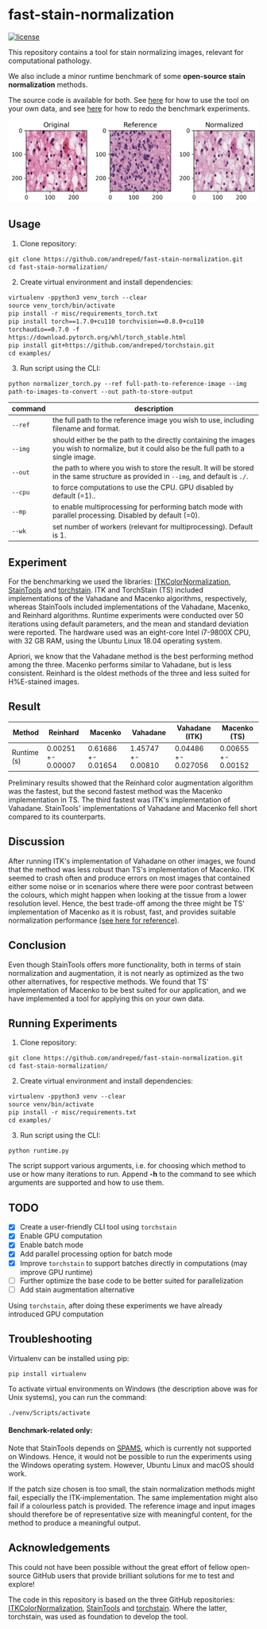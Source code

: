 # fast-stain-normalization

[![license](https://img.shields.io/github/license/DAVFoundation/captain-n3m0.svg?style=flat-square)](https://github.com/DAVFoundation/captain-n3m0/blob/master/LICENSE)

This repository contains a tool for stain normalizing images, relevant for computational pathology.

We also include a minor runtime benchmark of some **open-source stain normalization** methods.

The source code is available for both. See [here](https://github.com/andreped/fast-stain-normalization#usage) for how to use the tool on your own data, and see [here](https://github.com/andreped/fast-stain-normalization#running-experiments) for how to redo the benchmark experiments.

![Screenshot](figures/example_subplot.PNG)

## Usage
1. Clone repository:
```
git clone https://github.com/andreped/fast-stain-normalization.git
cd fast-stain-normalization/
```

2. Create virtual environment and install dependencies:
```
virtualenv -ppython3 venv_torch --clear
source venv_torch/bin/activate
pip install -r misc/requirements_torch.txt
pip install torch==1.7.0+cu110 torchvision==0.8.0+cu110 torchaudio==0.7.0 -f https://download.pytorch.org/whl/torch_stable.html
pip install git+https://github.com/andreped/torchstain.git
cd examples/
```

3. Run script using the CLI:
```
python normalizer_torch.py --ref full-path-to-reference-image --img path-to-images-to-convert --out path-to-store-output
```

| command | description |
| ------------- | ------------- |
| `--ref` | the full path to the reference image you wish to use, including filename and format. |
| `--img` | should either be the path to the directly containing the images you wish to normalize, but it could also be the full path to a single image. |
| `--out` | the path to where you wish to store the result. It will be stored in the same structure as provided in `--img`, and default is `./`. |
| `--cpu` | to force computations to use the CPU. GPU disabled by default (=1).. |
| `--mp` | to enable multiprocessing for performing batch mode with parallel processing. Disabled by default (=0). |
| `--wk` | set number of workers (relevant for multiprocessing). Default is 1. |

## Experiment

For the benchmarking we used the libraries: [ITKColorNormalization](https://github.com/InsightSoftwareConsortium/ITKColorNormalization), [StainTools](https://github.com/Peter554/StainTools) and [torchstain](https://github.com/EIDOSlab/torchstain). ITK and TorchStain (TS) included implementations of the Vahadane and Macenko algorithms, respectively, whereas StainTools included implementations of the Vahadane, Macenko, and Reinhard algorithms. Runtime experiments were conducted over 50 iterations using default parameters, and the mean and standard deviation were reported. The hardware used was an eight-core Intel i7-9800X CPU, with 32 GB RAM, using the Ubuntu Linux 18.04 operating system.

Apriori, we know that the Vahadane method is the best performing method among the three. Macenko performs similar to Vahadane, but is less consistent. Reinhard is the oldest methods of the three and less suited for H%E-stained images.

## Result

| Method  | Reinhard | Macenko | Vahadane | Vahadane (ITK) | Macenko (TS) |
| ------------- | ------------- | ------------- | ------------- | ------------- | ------------- |
| Runtime (s)  | 0.00251 +- 0.00007 | 0.61686 +- 0.01654 | 1.45747 +- 0.00810 | 0.04486 +- 0.027056 | 0.00655 +- 0.00152 |

Preliminary results showed that the Reinhard color augmentation algorithm was the fastest, but the second fastest method was the Macenko implementation in TS. The third fastest was ITK's implementation of Vahadane. StainTools' implementations of Vahadane and Macenko fell short compared to its counterparts.

## Discussion

After running ITK's implementation of Vahadane on other images, we found that the method was less robust than TS's implementation of Macenko. ITK seemed to crash often and produce errors on most images that contained either some noise or in scenarios where there were poor contrast between the colours, which might happen when looking at the tissue from a lower resolution level. Hence, the best trade-off among the three might be TS' implementation of Macenko as it is robust, fast, and provides suitable normalization performance [(see here for reference)](https://ieeexplore.ieee.org/stamp/stamp.jsp?arnumber=7460968).

## Conclusion

Even though StainTools offers more functionality, both in terms of stain normalization and augmentation, it is not nearly as optimized as the two other alternatives, for respective methods. We found that TS' implementation of Macenko to be best suited for our application, and we have implemented a tool for applying this on your own data.

## Running Experiments

1. Clone repository:
```
git clone https://github.com/andreped/fast-stain-normalization.git
cd fast-stain-normalization/
```

2. Create virtual environment and install dependencies:
```
virtualenv -ppython3 venv --clear
source venv/bin/activate
pip install -r misc/requirements.txt
cd examples/
```

3. Run script using the CLI:
```
python runtime.py
```

The script support various arguments, i.e. for choosing which method to use or how many iterations to run. Append **-h** to the command to see which arguments are supported and how to use them.

## TODO

- [x] Create a user-friendly CLI tool using `torchstain`
- [x] Enable GPU computation
- [x] Enable batch mode
- [x] Add parallel processing option for batch mode
- [x] Improve `torchstain` to support batches directly in computations (may improve GPU runtime)
- [ ] Further optimize the base code to be better suited for parallelization
- [ ] Add stain augmentation alternative

Using `torchstain`, after doing these experiments we have already introduced GPU computation

## Troubleshooting

Virtualenv can be installed using pip:
```
pip install virtualenv
```

To activate virtual environments on Windows (the description above was for Unix systems), you can run the command:
```
./venv/Scripts/activate
```

#### Benchmark-related only:
Note that StainTools depends on [SPAMS](https://github.com/samuelstjean/spams-python), which is currently not supported on Windows. Hence, it would not be possible to run the experiments using the Windows operating system. However, Ubuntu Linux and macOS should work.

If the patch size chosen is too small, the stain normalization methods might fail, especially the ITK-implementation. The same implementation might also fail if a colourless patch is provided. The reference image and input images should therefore be of representative size with meaningful content, for the method to produce a meaningful output.


## Acknowledgements

This could not have been possible without the great effort of fellow open-source GitHub users that provide brilliant solutions for me to test and explore!

The code in this repository is based on the three GitHub repositories: [ITKColorNormalization](https://github.com/InsightSoftwareConsortium/ITKColorNormalization), [StainTools](https://github.com/Peter554/StainTools) and [torchstain](https://github.com/EIDOSlab/torchstain). Where the latter, torchstain, was used as foundation to develop the tool.
